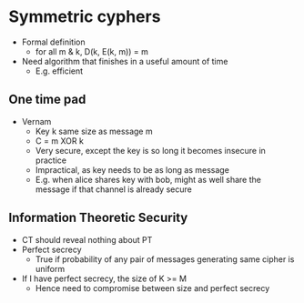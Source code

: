 # Symmetric cyphers

- Formal definition
  - for all m & k, D(k, E(k, m)) = m
- Need algorithm that finishes in a useful amount of time
  - E.g. efficient
  
## One time pad

- Vernam 
  - Key k same size as message m
  - C = m XOR k
  - Very secure, except the key is so long it becomes insecure in practice
  - Impractical, as key needs to be as long as message
  - E.g. when alice shares key with bob, might as well share the message if that channel is already secure
  
  
## Information Theoretic Security

- CT should reveal nothing about PT
- Perfect secrecy
  - True if probability of any pair of messages generating same cipher is uniform
- If I have perfect secrecy, the size of K >= M
  - Hence need to compromise between size and perfect secrecy

